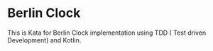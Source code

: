 # Berlin Clock
This is Kata for Berlin Clock implementation using TDD ( Test driven Development) and Kotlin.
